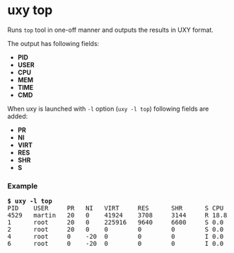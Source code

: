 # uxy top

Runs `top` tool in one-off manner and outputs the results in UXY format.

The output has following fields:

- **PID**
- **USER**
- **CPU**
- **MEM**
- **TIME**
- **CMD**

When uxy is launched with `-l` option (`uxy -l top`) following fields are added:

- **PR**
- **NI**
- **VIRT**
- **RES**
- **SHR**
- **S**

### Example

<pre>
<b>$ uxy -l top</b>
PID    USER     PR   NI   VIRT     RES      SHR      S CPU   MEM   TIME       CMD
4529   martin   20   0    41924    3708     3144     R 18.8  0.0   0:00.03    top
1      root     20   0    225916   9640     6600     S 0.0   0.1   1:57.75    systemd 
2      root     20   0    0        0        0        S 0.0   0.0   0:00.52    kthreadd 
4      root     0    -20  0        0        0        I 0.0   0.0   0:00.00    kworker/0:0H 
6      root     0    -20  0        0        0        I 0.0   0.0   0:00.00    mm_percpu_wq
</pre>

